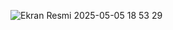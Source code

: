 
![Ekran Resmi 2025-05-05 18 53 29](https://github.com/user-attachments/assets/833c4483-a48c-4431-9bca-69564a4cc5c6)
